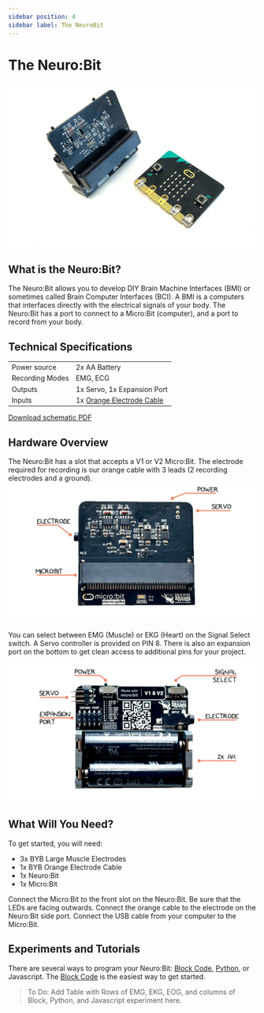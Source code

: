 ```yaml
---
sidebar position: 4
sidebar label: The NeuroBit
---
```


# The Neuro:Bit #

![ Image of Neuro:Bit ](./NeuroBit.png)

## What is the Neuro:Bit? ## 
The Neuro:Bit allows you to develop DIY Brain Machine Interfaces (BMI) or sometimes called Brain Computer Interfaces (BCI).  A BMI is a computers that interfaces directly with the electrical signals of your body. The Neuro:Bit has a port to connect to a Micro:Bit (computer), and a port to record from your body.  

## Technical Specifications ## 

| | |
|---|---|
| Power source | 2x AA Battery |
| Recording Modes| EMG, ECG |
|Outputs| 1x Servo, 1x Expansion Port|
|Inputs| 1x [Orange Electrode Cable](https://backyardbrains.com/products/muscleElectrodeCable)|

[Download schematic PDF](./ )

## Hardware Overview ## 
The Neuro:Bit has a slot that accepts a V1 or V2 Micro:Bit.  The electrode required for recording is our orange cable with 3 leads (2 recording electrodes and a ground). 
![NeuroBit Top]( ./NeuroBit_Front.png)

You can select between EMG (Muscle) or EKG (Heart) on the Signal Select switch.  A Servo controller is provided on PIN 8. There is also an expansion port on the bottom to get clean access to additional pins for your project. 

![NeuroBit Bottom](./NeuroBit_Back.png )

## What Will You Need? ##

To get started, you will need:

* 3x BYB Large Muscle Electrodes
* 1x BYB Orange Electrode Cable
* 1x Neuro:Bit
* 1x Micro:Bit

Connect the Micro:Bit to the front slot on the Neuro:Bit.  Be sure that the LEDs are facing outwards. Connect the orange cable to the electrode on the Neuro:Bit side port.  Connect the USB cable from your computer to the Micro:Bit. 

## Experiments and Tutorials ## 

There are several ways to program your Neuro:Bit:  [Block Code](./Block), [Python](./Python), or Javascript.  The [Block Code](./Block) is the easiest way to get started.

>To Do:  Add Table with Rows of EMG, EKG, EOG, and columns of Block, Python, and Javascript experiment here.




